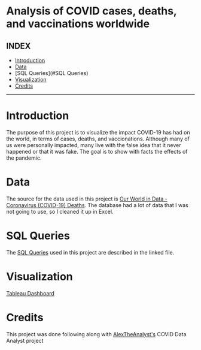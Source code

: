 # Analysis of COVID cases, deaths, and vaccinations worldwide

## INDEX

- [Introduction](#Introduction)
- [Data](#Data)
- [SQL Queries](#SQL Queries)
- [Visualization](#visualization)
- [Credits](#credits)

****

# Introduction
The purpose of this project is to visualize the impact COVID-19 has had on the world, in terms of cases, deaths, and vaccionations. Although many of us were personally impacted, many live with the false idea that it never happened or that it was fake. The goal is to show with facts the effects of the pandemic.

# Data

The source for the data used in this project is [Our World in Data - Coronavirus (COVID-19) Deaths](https://ourworldindata.org/covid-deaths). The database had a lot of data that I was not going to use, so I cleaned it up in Excel.

# SQL Queries

The [SQL Queries](https://github.com/isafbs/COVID-Analysis/blob/main/COVID-Project.sql) used in this project are described in the linked file.

# Visualization

[Tableau Dashboard](https://public.tableau.com/app/profile/isabella.bobadilla/viz/CovidDataAnalysis_16873829302600/Dashboard1?publish=yes
)
 # Credits
 
 This project was done following along with [AlexTheAnalyst's](https://github.com/AlexTheAnalyst) COVID Data Analyst project
 
